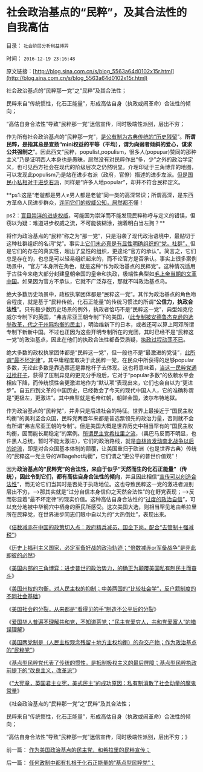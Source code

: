 # 社会政治基点的“民粹”，及其合法性的自我高估

目录： `社会阶层分析利益博羿` 

时间： `2016-12-19 23:16:48` 

原文链接：[http://blog.sina.com.cn/s/blog_5563a64d0102x15r.html](http://blog.sina.com.cn/s/blog_5563a64d0102x15r.html)

社会政治基点的“民粹那一党”之“民粹”及其合法性；

民粹来自“传统惯性，化石正能量”，形成高估自身（执政或闹革命）合法性的倾向；

“高估自身合法性”导致“民粹那一党”迷信宣传，同时极端性派别，层出不穷；

作为所有社会政治基点的“民粹那一党”，[是公有制为古典传统的“历史残留](http://darthvad.blog.163.com/blog/static/53399470201691274337178/)”。**所谓民粹，是指其总是宣扬“mini权益的平等（平均），谓为向弱者倾斜的爱心，谋求公共强制之**”。因此西文“民粹，populist,populism，很多人(popupar)赞同的那种主义”乃是证明西人本身也是愚昧，居然没有对民粹作出“多，少”之外的政治学定义，也可见西方社会在现代的阶级层次之仍然明显。介理印证于三角博弈的地图，可以发现此populism乃是站在进步右派（政府，官僚）描述的进步左派。[但是国民小私相对于进步右派](../../../2016/11/25/茶党的虚拟人格及其政治行为预期，与民粹派之间的转化规律.md)，同样是“许多人地popular”，却并不符合民粹定义。

**ps1:这是“老爸都是男人≠男人都是老爸”同一类的高深常识；所谓高深，是东西方革命人民进步群众，[连同它们的权威公知，居然都不](../../../2016/11/7/特朗普及其支持者不是民粹，希拉里的政党整个路线都是民粹.md)懂！

ps2：[盲目崇洋的进步权威](../../../2013/4/16/有中国特色的崇洋媚外，崇拜西方二三流的跟班！.md)，可能因为崇洋而不能发现民粹称呼与定义的错误，但窃以为疑：难道进步权威之流，不可能装糊涂，揣着明白当左狗？**

将作为政治基点的“民粹”称之为“那一党”，只是沿袭了现代政治语境中，最贴切于这种社群组织的名词“党”。事实上[它们未必真是有显性明确组织的“党，社群”，](../../../2011/5/15/组织严密的政党和教会在美国吃不开.md)但是它们的存在的真实性，超出了显性的组织，更遑论“官方的承认”。简言之，它们总是存在的，也总是可以轻易组织起来的，而不论官方是否承认。事实上很多案例场景中，“官方”本身所在角色，就是这种“作为政治基点的民粹党”。这种情况适用于古往今来绝大部分封建皇朝帝国的皇帝和执政，极端性典型如[毛上帝当朝的文革中国](../../../2010/7/10/中国传统愤青崇拜德国纳粹.md)。如果因为官方不承认，它就不广泛存在，那就不叫政治基点鸟。

绝大多数历史场景中，政权执掌团体都是“民粹这一党”。其作为政治基点的角色吻合程度，就是基于“民粹传统，化石正能量”的传统习惯法的所谓“**公信力，执政合法性**”。只有极少数历史场景的例外，执政者恰巧不是“民粹这一党”，典型如克伦威尔专制下的英国，“弗吉尼亚王朝专制”下的美国，（[此专制被安德鲁杰克逊的选举改革，代之于州际均衡的民主](../../../2011/5/14/美国全国党的地方主义原则.md)），明治维新下的日本，或者还可以算上阿邓所谓专制下新新中国。不过也正因为这些开明专制所在的党团，其时已经不是“民粹这一党”的政治基点，因此在他们的执政合法性都备受质疑，[执政过程动荡不已](../../../2016/12/1/WBagehot均衡是公有制共同体，唯一的稳定形态.md)。

绝大多数的政权执掌团体都是“民粹这一党”，但一般也不是“最激进的党徒”，[此所谓“最不坏定律](../../../2011/6/4/最不坏定律：没有最坏的，只有更坏的.md)”。其中庸程度取决于此民粹一党，在民众中所获得的足够popular多数，无论此多数是靠选票还是靠枪杆子去体现。这也将意味着，[当这一民粹党通过枪杆子](../../../2010/5/11/邪恶的本质是愚蠢！.md)，获得了压制异见的更充分手段后，它对于“popular多数”的依赖水平会相应下降，而传统惯性会更激进地作为“默认项”表现出来，它们也会自以为“更进步”。自五四到文革的中国历史，已经教会了今天的现代中国人人，它的准确称谓是“更极左，更激进”。其中典型就是毛帝红朝，朝鲜金国，波尔布特地獄。

作为政治基点的“民粹党”，并非只是后进社会的特征。世界上最接近于“国民主权均衡”的美利坚合众国，民粹党两百年来都是普选票领先的政治力量，否则就不会有所谓“弗吉尼亚王朝的专制”。但是美国大概是世界历史中相当罕有的“国民主权均衡，因而能长期稳定”的案例。[所谓民主党希拉里之流](../../../2016/12/15/美国两党制是杂交产物，作为政治基点的“民粹党”.md)，（奥巴马反而不明显，也许黑人总统，暂时不能太激进），它们的政治路线，就是[自林肯发动南北战争以后的逆流](http://darthvad.blog.163.com/blog/static/533994702016108111053789/)，即是对合众国基本体制的颠覆，让美国重归于欧洲（也是世界古典）传统的“民粹这一党主导的WBagehot均衡”，它们谓之“更公平的普世价值观”！

因为**政治基点的“民粹党”的合法性，来自于似乎“天然而生的化石正能量”（传统），因此令到它们，都有高估自身合法性的倾向**，并且因此相信“[宣传可以创造合法性](../../../2016/7/16/宣传的政治含义是“用沙，利用傻瓜，挖掘化石正能量”.md)”，而无论它们当其时是否处于执政地位。这也导致民粹这一党的激进者派别层出不穷，——>那其实就是“过分自信本身信仰之天然合法性”的在野党表现；——>反而彰显着“最不坏定律”的现实价值。这种高估自身合法性的“[过度的政治自信](../../../2016/11/19/“不信神悖误，自信悖误”，此自信非彼自信.md)”，可以充分地被中华钢穴中栖身的臣民所感受。这次美国大选，则相当罕见地由希拉里所在民粹党，在世界进步同志们眼中自以为的“大热倒灶”，表现出来。

《[倍数减赤在中国的政策切入点：政府精兵减员，国企下岗，配合“去管制＋强减税”](../../../2016/12/9/倍数减赤在中国的政策切入点.md)》

《[历史上福利主义国家，必定军备好战的政治轨迹；“倍数减赤or军备战争”是非此即彼的必然](../../../2016/12/10/福利主义体制，最终必定“要大炮，不要黄油”的不得已；.md)》

《[美国内部的三角博弈：进步普世的政治势力，的确正为颠覆美国私有制民主而奋斗](../../../2016/12/11/进步主义是抢注“进步”的“退步主义”；.md)》

《[美国州权的均衡，对人民主权的抑制；中美两国的“比较社会学”，反户籍制度的不同社会基础](../../../2016/12/12/美国州权的均衡，对人民主权的抑制.md)》

《[美国社会的分裂，从来都是“看得见的手”制造不公平后的分裂](../../../2016/12/13/美国社会的分裂，从来都是“看得见的手”制造不公平后的分裂；.md)》

《[爱国华人普遍不理解共和党，不知道茶党；“民主党爱穷人，共和党爱富人”的错误理解](../../../2016/12/14/共和党“小政府，少干预”的保守主义倾向的政治来源；.md)》

《[美国两党制是（人民主权观念残留＋地方主权均衡）的杂交产物；作为政治基点的“民粹党”](../../../2016/12/15/美国两党制是杂交产物，作为政治基点的“民粹党”.md)》

《[基点型民粹党代表了传统的惯性，是抵制极权主义的最后屏障；基点型民粹执政前提下的“改良主义，改革派”](../../../2016/12/16/任何政制中都有扎根于化石正能量的“基点型民粹党”；.md)》

《[“大宪章，英国君主立宪，美式民主”的成功原因：私有制消散了社会动量的魔鬼常量](../../../2016/12/17/“大宪章，英国君主立宪，美式民主”的成功原因.md)》

《社会政治基点的“民粹那一党”之“民粹”及其合法性；

民粹来自“传统惯性，化石正能量”，形成高估自身（执政或闹革命）合法性的倾向；

“高估自身合法性”导致“民粹那一党”迷信宣传，同时极端性派别，层出不穷；》

前一篇： [作为美国政治基点的民主党，和希拉里的民粹宣传；](../../../2016/12/21/作为美国政治基点的民主党，和希拉里的民粹宣传；.md)

后一篇： [任何政制中都有扎根于化石正能量的“基点型民粹党”；](../../../2016/12/16/任何政制中都有扎根于化石正能量的“基点型民粹党”；.md)

